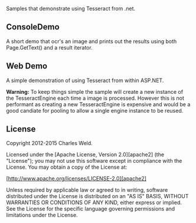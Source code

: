 Samples that demonstrate using Tesseract from .net.

## ConsoleDemo

A short demo that ocr's an image and prints out the results using both Page.GetText()
and a result iterator.

## Web Demo

A simple demonstration of using Tesseract from within ASP.NET.

**Warning:** To keep things simple the sample will create a new instance of the TesseractEngine
each time a image is processed. However this is not performant as creating a new TesseractEngine
is expensive and would be a good candiate for pooling to allow a single engine instance to be
reused.

## License

Copyright 2012-2015 Charles Weld.

Licensed under the [Apache License, Version 2.0][apache2] (the "License"); you
may not use this software except in compliance with the License. You may obtain
a copy of the License at:

[http://www.apache.org/licenses/LICENSE-2.0][apache2]

Unless required by applicable law or agreed to in writing, software distributed
under the License is distributed on an "AS IS" BASIS, WITHOUT WARRANTIES OR
CONDITIONS OF ANY KIND, either express or implied. See the License for the
specific language governing permissions and limitations under the License.